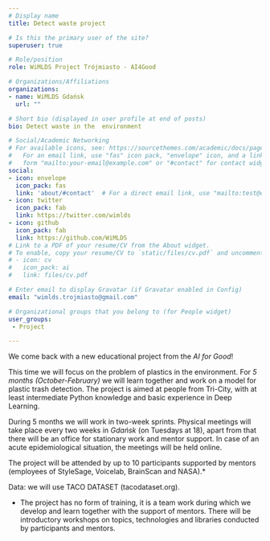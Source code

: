 ```yaml
---
# Display name
title: Detect waste project

# Is this the primary user of the site?
superuser: true

# Role/position
role: WiMLDS Project Trójmiasto - AI4Good

# Organizations/Affiliations
organizations:
- name: WiMLDS Gdańsk
  url: ""

# Short bio (displayed in user profile at end of posts)
bio: Detect waste in the  environment

# Social/Academic Networking
# For available icons, see: https://sourcethemes.com/academic/docs/page-builder/#icons
#   For an email link, use "fas" icon pack, "envelope" icon, and a link in the
#   form "mailto:your-email@example.com" or "#contact" for contact widget.
social:
- icon: envelope
  icon_pack: fas
  link: 'about/#contact'  # For a direct email link, use "mailto:test@example.org".
- icon: twitter
  icon_pack: fab
  link: https://twitter.com/wimlds
- icon: github
  icon_pack: fab
  link: https://github.com/WiMLDS
# Link to a PDF of your resume/CV from the About widget.
# To enable, copy your resume/CV to `static/files/cv.pdf` and uncomment the lines below.
# - icon: cv
#   icon_pack: ai
#   link: files/cv.pdf

# Enter email to display Gravatar (if Gravatar enabled in Config)
email: "wimlds.trojmiasto@gmail.com"

# Organizational groups that you belong to (for People widget)
user_groups:
 - Project

---
```


We come back with a new educational project from the *AI for Good*! 

This time we will focus on the problem of plastics in the environment. For *5 months (October-February)* we will learn together and work on a model for plastic trash detection. The project is aimed at people from Tri-City, with at least intermediate Python knowledge and basic experience in Deep Learning. 

During 5 months we will work in two-week sprints. Physical meetings will take place every two weeks in *Gdańsk* (on Tuesdays at 18), apart from that there will be an office for stationary work and mentor support. In case of an acute epidemiological situation, the meetings will be held online.

The project will be attended by up to 10 participants supported by mentors (employees of StyleSage, Voicelab, BrainScan and NASA).*

Data: we will use TACO DATASET (tacodataset.org).

* The project has no form of training, it is a team work during which we develop and learn together with the support of mentors. There will be introductory workshops on topics, technologies and libraries conducted by participants and mentors.  



